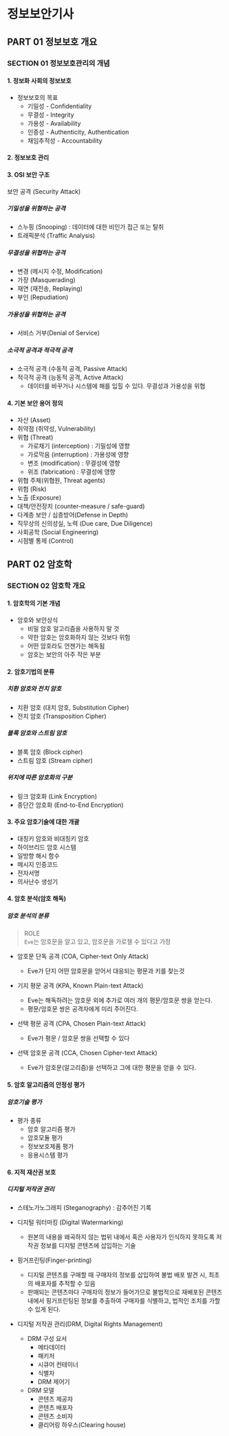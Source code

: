 # 정보보안기사

## PART 01 정보보호 개요

### SECTION 01 정보보호관리의 개념

#### 1. 정보화 사회의 정보보호

- 정보보호의 목표
  - 기밀성 - Confidentiality
  - 무결성 - Integrity
  - 가용성 - Availability
  - 인증성 - Authenticity, Authentication
  - 채임추적성 - Accountability

#### 2. 정보보호 관리

#### 3. OSI 보안 구조

보안 공격 (Security Attack)

##### 기밀성을 위혐하는 공격

- 스누핑 (Snooping) : 데이터에 대한 비인가 접근 또는 탈취
- 트래픽분석 (Traffic Analysis)

##### 무결성을 위협하는 공격

- 변경 (메시지 수정, Modification)
- 가장 (Masquerading)
- 재연 (재전송, Replaying)
- 부인 (Repudiation)

##### 가용성을 위협하는 공격

- 서비스 거부(Denial of Service)

##### 소극적 공격과 적극적 공격

- 소극적 공격 (수동적 공격, Passive Attack)
- 적극적 공격 (능동적 공격, Active Attack)
  - 데이터를 바꾸거나 시스템에 해를 입힐 수 있다. 무결성과 가용성을 위협

#### 4. 기본 보안 용어 정의

- 자산 (Asset)
- 취약점 (취약성, Vulnerability)
- 위협 (Threat)
  - 가로채기 (interception) : 기밀성에 영향
  - 가로막음 (interruption) : 가용성에 영향
  - 변조 (modification) : 무결성에 영향
  - 위조 (fabrication) : 무결성에 영향
- 위협 주체(위협원, Threat agents)
- 위험 (Risk)
- 노출 (Exposure)
- 대책/안전장치 (counter-measure / safe-guard)
- 다계층 보안 / 심층방어(Defense in Depth)
- 직무상의 신의성실, 노력 (Due care, Due Diligence)
- 사회공학 (Social Engineering)
- 시점별 통제 (Control)

## PART 02 암호학

### SECTION 02 암호학 개요

#### 1. 암호학의 기본 개념

- 암호와 보안상식
  - 비밀 암호 알고리즘을 사용하지 말 것
  - 약한 암호는 암호화하지 않는 것보다 위험
  - 어떤 암호라도 언젠가는 해독됨
  - 암호는 보안의 아주 작은 부분

#### 2. 암호기법의 분류

##### 치환 암호와 전치 암호

- 치환 암호 (대치 암호, Substitution Cipher)
- 전치 암호 (Transposition Cipher)

##### 블록 암호와 스트림 암호

- 블록 암호 (Block cipher)
- 스트림 암호 (Stream cipher)

##### 위치에 따른 암호화의 구분

- 링크 암호화 (Link Encryption)
- 종단간 암호화 (End-to-End Encryption)

#### 3. 주요 암호기술에 대한 개괄

- 대칭키 암호와 비대칭키 암호
- 하이브리드 암호 시스템
- 일방향 해시 함수
- 메시지 인증코드
- 전자서명
- 의사난수 생성기

#### 4. 암호 분석(암호 해독)

##### 암호 분석의 분류

> ROLE  
> `Eve`는 암호문을 알고 있고, 암호문을 가로챌 수 있다고 가정

- 암호문 단독 공격 (COA, Cipher-text Only Attack)

  - Eve가 단지 어떤 암호문을 얻어서 대응되는 평문과 키를 찾는것

- 기지 평문 공격 (KPA, Known Plain-text Attack)

  - Eve는 해독하려는 암호문 외에 추가로 여러 개의 평문/암호문 쌍을 얻는다.
  - 평문/암호문 쌍은 공격자에게 미리 주어진다.

- 선택 평문 공격 (CPA, Chosen Plain-text Attack)

  - Eve가 평문 / 암호문 쌍을 선택할 수 있다

- 선택 암호문 공격 (CCA, Chosen Cipher-text Attack)
  - Eve가 암호문(알고리즘)을 선택하고 그에 대한 평문을 얻을 수 있다.

#### 5. 암호 알고리즘의 안정성 평가

##### 암호기술 평가

- 평가 종류
  - 암호 알고리즘 평가
  - 암호모듈 평가
  - 정보보호제품 평가
  - 응용시스템 평가

#### 6. 지적 재산권 보호

##### 디지털 저작권 권리

- 스테노가노그래피 (Steganography) : 감추어진 기록
- 디지털 워터마킹 (Digital Watermarking)

  - 원본의 내용을 왜곡하지 않는 법위 내에서 혹은 사용자가 인식하지 못하도록 저작권 정보를 디지털 콘텐츠에 삽입하는 기술

- 핑거프린팅(Finger-printing)

  - 디지털 콘텐츠를 구매할 때 구매자의 정보를 삽입하여 불법 배포 발견 시, 최초의 배포자를 추적할 수 있음
  - 판매되는 콘텐츠마다 구매자의 정보가 들어가므로 불법적으로 재배포된 콘텐츠 내에서 핑거프린팅된 정보를 추출하여 구매자를 식별하고, 법적인 조치를 가할 수 있게 된다.

- 디지털 저작권 관리(DRM, Digital Rights Management)
  - DRM 구성 요서
    - 메타데이터
    - 패키저
    - 시큐어 컨테이너
    - 식별자
    - DRM 제어기
  - DRM 모델
    - 콘텐츠 제공자
    - 콘텐츠 배포자
    - 콘텐츠 소비자
    - 클리어링 하우스(Clearing house)
